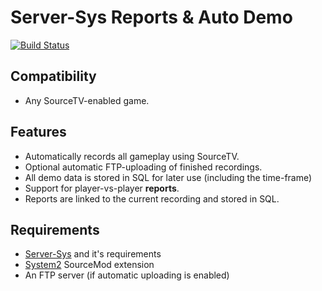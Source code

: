 # Server-Sys Reports & Auto Demo
[![Build Status](https://travis-ci.org/whocodes/serversys-reports.svg?branch=master)](https://travis-ci.org/whocodes/serversys-reports)

## Compatibility
* Any SourceTV-enabled game.

## Features
* Automatically records all gameplay using SourceTV.
* Optional automatic FTP-uploading of finished recordings.
* All demo data is stored in SQL for later use (including the time-frame)
* Support for player-vs-player __reports__.
* Reports are linked to the current recording and stored in SQL.

## Requirements
* [Server-Sys](https://github.com/whocodes/serversys) and it's requirements
* [System2](https://github.com/popoklopsi/System2) SourceMod extension
* An FTP server (if automatic uploading is enabled)
